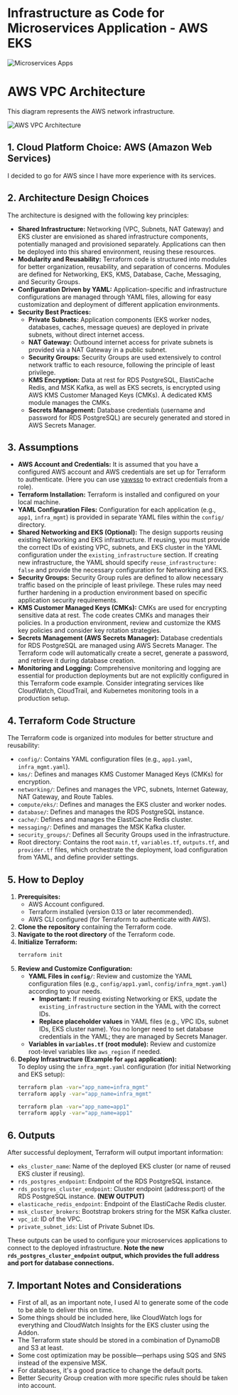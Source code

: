 # Infrastructure as Code for Microservices Application - AWS EKS  

![Microservices Apps](aws_vpc_architecture2.png)  

# AWS VPC Architecture  

This diagram represents the AWS network infrastructure.  

![AWS VPC Architecture](aws_vpc_architecture.png)  

## 1. Cloud Platform Choice: AWS (Amazon Web Services)  

I decided to go for AWS since I have more experience with its services.  

## 2. Architecture Design Choices  

The architecture is designed with the following key principles:  

*   **Shared Infrastructure:** Networking (VPC, Subnets, NAT Gateway) and EKS cluster are envisioned as shared infrastructure components, potentially managed and provisioned separately. Applications can then be deployed into this shared environment, reusing these resources.  
*   **Modularity and Reusability:** Terraform code is structured into modules for better organization, reusability, and separation of concerns. Modules are defined for Networking, EKS, KMS, Database, Cache, Messaging, and Security Groups.  
*   **Configuration Driven by YAML:** Application-specific and infrastructure configurations are managed through YAML files, allowing for easy customization and deployment of different application environments.  
*   **Security Best Practices:**  
    *   **Private Subnets:** Application components (EKS worker nodes, databases, caches, message queues) are deployed in private subnets, without direct internet access.  
    *   **NAT Gateway:** Outbound internet access for private subnets is provided via a NAT Gateway in a public subnet.  
    *   **Security Groups:** Security Groups are used extensively to control network traffic to each resource, following the principle of least privilege.  
    *   **KMS Encryption:** Data at rest for RDS PostgreSQL, ElastiCache Redis, and MSK Kafka, as well as EKS secrets, is encrypted using AWS KMS Customer Managed Keys (CMKs). A dedicated KMS module manages the CMKs.  
    *   **Secrets Management:** Database credentials (username and password for RDS PostgreSQL) are securely generated and stored in AWS Secrets Manager.  

## 3. Assumptions  

*   **AWS Account and Credentials:** It is assumed that you have a configured AWS account and AWS credentials are set up for Terraform to authenticate. (Here you can use [yawsso](https://github.com/victorskl/yawsso) to extract credentials from a role).  
*   **Terraform Installation:** Terraform is installed and configured on your local machine.  
*   **YAML Configuration Files:** Configuration for each application (e.g., `app1`, `infra_mgmt`) is provided in separate YAML files within the `config/` directory.  
*   **Shared Networking and EKS (Optional):** The design supports reusing existing Networking and EKS infrastructure. If reusing, you must provide the correct IDs of existing VPC, subnets, and EKS cluster in the YAML configuration under the `existing_infrastructure` section. If creating new infrastructure, the YAML should specify `reuse_infrastructure: false` and provide the necessary configuration for Networking and EKS.  
*   **Security Groups:** Security Group rules are defined to allow necessary traffic based on the principle of least privilege. These rules may need further hardening in a production environment based on specific application security requirements.  
*   **KMS Customer Managed Keys (CMKs):** CMKs are used for encrypting sensitive data at rest. The code creates CMKs and manages their policies. In a production environment, review and customize the KMS key policies and consider key rotation strategies.  
*   **Secrets Management (AWS Secrets Manager):** Database credentials for RDS PostgreSQL are managed using AWS Secrets Manager. The Terraform code will automatically create a secret, generate a password, and retrieve it during database creation.  
*   **Monitoring and Logging:** Comprehensive monitoring and logging are essential for production deployments but are not explicitly configured in this Terraform code example. Consider integrating services like CloudWatch, CloudTrail, and Kubernetes monitoring tools in a production setup.  

## 4. Terraform Code Structure  

The Terraform code is organized into modules for better structure and reusability:  

*   `config/`: Contains YAML configuration files (e.g., `app1.yaml`, `infra_mgmt.yaml`).  
*   `kms/`: Defines and manages KMS Customer Managed Keys (CMKs) for encryption.  
*   `networking/`: Defines and manages the VPC, subnets, Internet Gateway, NAT Gateway, and Route Tables.  
*   `compute/eks/`: Defines and manages the EKS cluster and worker nodes.  
*   `database/`: Defines and manages the RDS PostgreSQL instance.  
*   `cache/`: Defines and manages the ElastiCache Redis cluster.  
*   `messaging/`: Defines and manages the MSK Kafka cluster.  
*   `security_groups/`: Defines all Security Groups used in the infrastructure.  
*   Root directory: Contains the root `main.tf`, `variables.tf`, `outputs.tf`, and `provider.tf` files, which orchestrate the deployment, load configuration from YAML, and define provider settings.  

## 5. How to Deploy  

1.  **Prerequisites:**  
    *   AWS Account configured.  
    *   Terraform installed (version 0.13 or later recommended).  
    *   AWS CLI configured (for Terraform to authenticate with AWS).  
2.  **Clone the repository** containing the Terraform code.  
3.  **Navigate to the root directory** of the Terraform code.  
4.  **Initialize Terraform:**  
    ```bash  
    terraform init  
    ```  
5.  **Review and Customize Configuration:**  
    *   **YAML Files in `config/`**: Review and customize the YAML configuration files (e.g., `config/app1.yaml`, `config/infra_mgmt.yaml`) according to your needs.  
        *   **Important:** If reusing existing Networking or EKS, update the `existing_infrastructure` section in the YAML with the correct IDs.  
        *   **Replace placeholder values** in YAML files (e.g., VPC IDs, subnet IDs, EKS cluster name). You no longer need to set database credentials in the YAML; they are managed by Secrets Manager.  
    *   **Variables in `variables.tf` (root module):** Review and customize root-level variables like `aws_region` if needed.  
6.  **Deploy Infrastructure (Example for `app1` application):**  
    To deploy using the `infra_mgmt.yaml` configuration (for initial Networking and EKS setup):  
    ```bash  
    terraform plan -var="app_name=infra_mgmt"  
    terraform apply -var="app_name=infra_mgmt"  
    ```  
    ```bash  
    terraform plan -var="app_name=app1"  
    terraform apply -var="app_name=app1"  
    ```  

## 6. Outputs  

After successful deployment, Terraform will output important information:  

*   `eks_cluster_name`: Name of the deployed EKS cluster (or name of reused EKS cluster if reusing).  
*   `rds_postgres_endpoint`: Endpoint of the RDS PostgreSQL instance.  
*   `rds_postgres_cluster_endpoint`: Cluster endpoint (address:port) of the RDS PostgreSQL instance. **(NEW OUTPUT)**  
*   `elasticache_redis_endpoint`: Endpoint of the ElastiCache Redis cluster.  
*   `msk_cluster_brokers`: Bootstrap brokers string for the MSK Kafka cluster.  
*   `vpc_id`: ID of the VPC.  
*   `private_subnet_ids`: List of Private Subnet IDs.  

These outputs can be used to configure your microservices applications to connect to the deployed infrastructure. **Note the new `rds_postgres_cluster_endpoint` output, which provides the full address and port for database connections.**  

## 7. Important Notes and Considerations  

* First of all, as an important note, I used AI to generate some of the code to be able to deliver this on time.  
* Some things should be included here, like CloudWatch logs for everything and CloudWatch Insights for the EKS cluster using the Addon.  
* The Terraform state should be stored in a combination of DynamoDB and S3 at least.  
* Some cost optimization may be possible—perhaps using SQS and SNS instead of the expensive MSK.  
* For databases, it's a good practice to change the default ports.  
* Better Security Group creation with more specific rules should be taken into account.  
